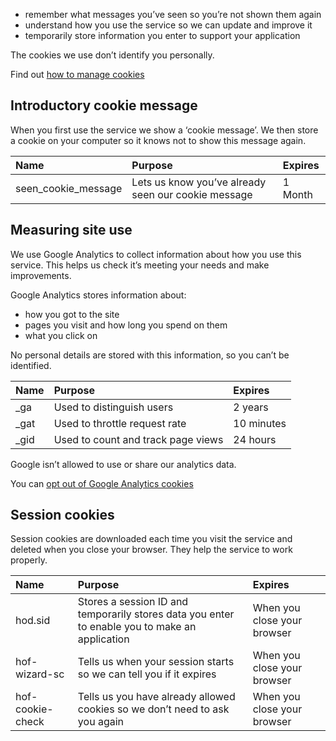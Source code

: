 * remember what messages you’ve seen so you’re not shown them again
* understand how you use the service so we can update and improve it
* temporarily store information you enter to support your application

<div class="panel-indent">
  <p>The cookies we use don’t identify you personally.</p>
</div>

Find out <a href="http://www.aboutcookies.org/Default.aspx?page=1" rel="external">how to manage cookies</a>

## Introductory cookie message

When you first use the service we show a ‘cookie message’. We then store a cookie on your computer so it knows not to show this message again.

| Name                  |    Purpose                  |  Expires |
|:----------------------|:----------------------------|:---------|
| seen\_cookie\_message | Lets us know you’ve already seen our cookie message | 1 Month


## Measuring site use

We use Google Analytics to collect information about how you use this service. This helps us check it’s meeting your needs and make improvements.

Google Analytics stores information about:

* how you got to the site
* pages you visit and how long you spend on them
* what you click on

No personal details are stored with this information, so you can’t be identified.

| Name |    Purpose                         |  Expires   |
|:-----|:-------------------------------    |:---------  |
| _ga  | Used to distinguish users          | 2 years    |
| _gat | Used to throttle request rate      | 10 minutes |
| _gid | Used to count and track page views | 24 hours |

<div class="panel-indent">
  <p>Google isn’t allowed to use or share our analytics data.</p>
</div>

You can <a href="https://tools.google.com/dlpage/gaoptout" rel="external">opt out of Google Analytics cookies</a>

## Session cookies

Session cookies are downloaded each time you visit the service and deleted when you close your browser. They help the service to work properly.

| Name             |    Purpose                    |  Expires   |
|:-----            |:--------------------------    |:---------  |
| hod.sid        | Stores a session ID and temporarily stores data you enter to enable you to make an application | When you close your browser |
| hof-wizard-sc    | Tells us when your session starts so we can tell you if it expires | When you close your browser |
| hof-cookie-check | Tells us you have already allowed cookies so we don’t need to ask you again | When you close your browser |
